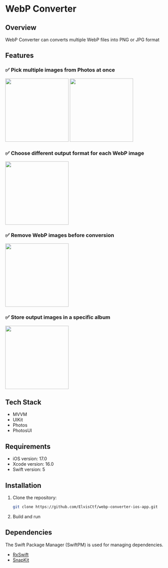 # WebP Converter

## Overview
WebP Converter can converts multiple WebP files into PNG or JPG format

## Features
### ✅ Pick multiple images from Photos at once
<img src="https://github.com/user-attachments/assets/e2dfea28-8368-450d-a4a4-53df6a64a0af" width="200"/>
<img src="https://github.com/user-attachments/assets/6607d2d4-508e-4ed4-92ac-0396eb57b039" width="200"/>

### ✅ Choose different output format for each WebP image
<img src="https://github.com/user-attachments/assets/f9f2a999-6d8c-45b9-b564-8572ade7565e" width="200"/>

### ✅ Remove WebP images before conversion
<img src="https://github.com/user-attachments/assets/b91b67db-5bc0-44d4-ae1e-10e26566775c" width="200"/>

### ✅ Store output images in a specific album
<img src="https://github.com/user-attachments/assets/b7b37a13-6850-410b-8fb4-89cc1df791e9" width="200"/>

## Tech Stack
- MVVM
- UIKit
- Photos
- PhotosUI

## Requirements
- iOS version: 17.0
- Xcode version: 16.0
- Swift version: 5

## Installation
1. Clone the repository:
    ```bash
    git clone https://github.com/ElvisCtf/webp-converter-ios-app.git
    ```
2. Build and run

## Dependencies
The Swift Package Manager (SwiftPM) is used for managing dependencies.
- [RxSwift](https://github.com/ReactiveX/RxSwift)
- [SnapKit](https://github.com/SnapKit/SnapKit)
